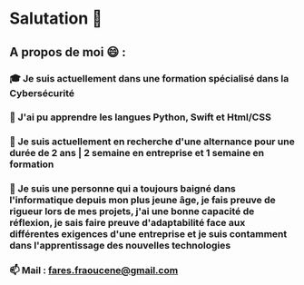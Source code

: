 # Salutation  👋
## A propos de moi 😄 :
### 🎓 Je suis actuellement dans une formation spécialisé dans la Cybersécurité 
### 🌱 J'ai pu apprendre les langues Python, Swift et Html/CSS
### 🤔 Je suis actuellement en recherche d'une alternance pour une durée de 2 ans | 2 semaine en entreprise et 1 semaine en formation
### 💬 Je suis une personne qui a toujours baigné dans l'informatique depuis mon plus jeune âge, je fais preuve de rigueur lors de mes projets, j'ai une bonne capacité de réflexion, je sais faire preuve d'adaptabilité face aux différentes exigences d'une entreprise et je suis contamment dans l'apprentissage des nouvelles technologies
### 📫 Mail : fares.fraoucene@gmail.com
